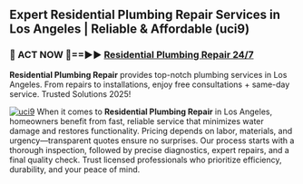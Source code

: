 ## Expert Residential Plumbing Repair Services in Los Angeles | Reliable & Affordable (uci9)  

<h3>🚿 ACT NOW 🌟==►► <a href="https://tinyurl.com/2ne6vx2x" rel="nofollow">Residential Plumbing Repair 24/7</a></h3>

**Residential Plumbing Repair** provides top-notch plumbing services in Los Angeles. From repairs to installations, enjoy free consultations + same-day service. Trusted Solutions 2025!

[![uci9](https://i.imgur.com/4PFF4AK.jpeg)](https://tinyurl.com/2ne6vx2x)
When it comes to **Residential Plumbing Repair** in Los Angeles, homeowners benefit from fast, reliable service that minimizes water damage and restores functionality. Pricing depends on labor, materials, and urgency—transparent quotes ensure no surprises. Our process starts with a thorough inspection, followed by precise diagnostics, expert repairs, and a final quality check. Trust licensed professionals who prioritize efficiency, durability, and your peace of mind.